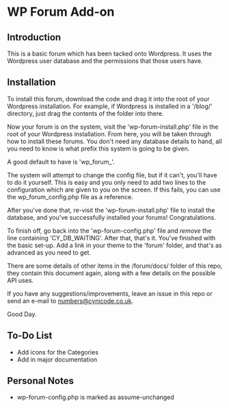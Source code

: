 WP Forum Add-on
================================

Introduction
--------------------------------

This is a basic forum which has been tacked onto Wordpress. It uses the Wordpress user database and the permissions
that those users have.

Installation
--------------------------------

To install this forum, download the code and drag it into the root of your Wordpress installation. For example,
if Wordpress is installed in a '/blog/' directory, just drag the contents of the folder into there.

Now your forum is on the system, visit the 'wp-forum-install.php' file in the root of your Wordpress installation.
From here, you will be taken through how to install these forums. You don't need any database details to hand, all
you need to know is what prefix this system is going to be given.

A good default to have is 'wp\_forum\_'.

The system will attempt to change the config file, but if it can't, you'll have to do it yourself. This is easy
and you only need to add two lines to the configuration which are given to you on the screen. If this fails,
you can use the wp\_forum\_config.php file as a reference.

After you've done that, re-visit the 'wp-forum-install.php' file to install the database, and you've successfully installed your forums! Congratulations.

To finish off, go back into the 'wp-forum-config.php' file and _remove_ the line containing 'CY\_DB\_WAITING'.
After that, that's it. You've finished with the basic set-up. Add a link in your theme to the 'forum'
folder, and that's as advanced as you need to get.

There are some details of other items in the /forum/docs/ folder of this repo, they contain this document again, along with a few details on the possible API uses.

If you have any suggestions/improvements, leave an issue in this repo or send an
e-mail to [numbers@cynicode.co.uk](mailto:numbers@cynicode.co.uk).

Good Day.


To-Do List
--------------------------------

- Add icons for the Categories
- Add in major documentation

Personal Notes
--------------------------------

- wp-forum-config.php is marked as assume-unchanged